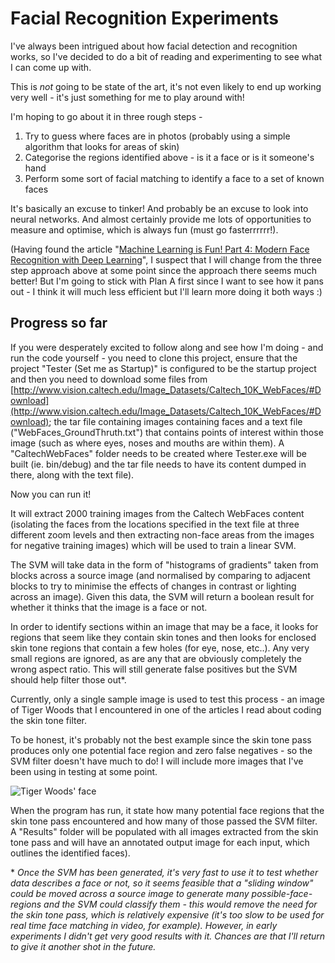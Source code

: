 # Facial Recognition Experiments

I've always been intrigued about how facial detection and recognition works, so I've decided to do a bit of reading and experimenting to see what I can come up with.

This is *not* going to be state of the art, it's not even likely to end up working very well - it's just something for me to play around with!

I'm hoping to go about it in three rough steps -

1. Try to guess where faces are in photos (probably using a simple algorithm that looks for areas of skin)
1. Categorise the regions identified above - is it a face or is it someone's hand
1. Perform some sort of facial matching to identify a face to a set of known faces

It's basically an excuse to tinker! And probably be an excuse to look into neural networks. And almost certainly provide me lots of opportunities to measure and optimise, which is always fun (must go fasterrrrrr!).

(Having found the article "[Machine Learning is Fun! Part 4: Modern Face Recognition with Deep Learning](https://medium.com/@ageitgey/machine-learning-is-fun-part-4-modern-face-recognition-with-deep-learning-c3cffc121d78#.v32w6yht7)", I suspect that I will change from the three step approach above at some point since the approach there seems much better! But I'm going to stick with Plan A first since I want to see how it pans out - I think it will much less efficient but I'll learn more doing it both ways :)

## Progress so far

If you were desperately excited to follow along and see how I'm doing - and run the code yourself - you need to clone this project, ensure that the project "Tester (Set me as Startup)" is configured to be the startup project and then you need to download some files from [http://www.vision.caltech.edu/Image_Datasets/Caltech_10K_WebFaces/#Download](http://www.vision.caltech.edu/Image_Datasets/Caltech_10K_WebFaces/#Download); the tar file containing images containing faces and a text file ("WebFaces_GroundThruth.txt") that contains points of interest within those image (such as where eyes, noses and mouths are within them). A "CaltechWebFaces" folder needs to be created where Tester.exe will be built (ie. bin/debug) and the tar file needs to have its content dumped in there, along with the text file).

Now you can run it!

It will extract 2000 training images from the Caltech WebFaces content (isolating the faces from the locations specified in the text file at three different zoom levels and then extracting non-face areas from the images for negative training images) which will be used to train a linear SVM.

The SVM will take data in the form of "histograms of gradients" taken from blocks across a source image (and normalised by comparing to adjacent blocks to try to minimise the effects of changes in contrast or lighting across an image). Given this data, the SVM will return a boolean result for whether it thinks that the image is a face or not.

In order to identify sections within an image that may be a face, it looks for regions that seem like they contain skin tones and then looks for enclosed skin tone regions that contain a few holes (for eye, nose, etc..). Any very small regions are ignored, as are any that are obviously completely the wrong aspect ratio. This will still generate false positives but the SVM should help filter those out\*.

Currently, only a single sample image is used to test this process - an image of Tiger Woods that I encountered in one of the articles I read about coding the skin tone filter.

To be honest, it's probably not the best example since the skin tone pass produces only one potential face region and zero false negatives - so the SVM filter doesn't have much to do! I will include more images that I've been using in testing at some point.

![Tiger Woods' face](https://raw.githubusercontent.com/ProductiveRage/FacialRecognition/master/TigerWoodsMatch.png)

When the program has run, it state how many potential face regions that the skin tone pass encountered and how many of those passed the SVM filter. A "Results" folder will be populated with all images extracted from the skin tone pass and will have an annotated output image for each input, which outlines the identified faces).

\* *Once the SVM has been generated, it's very fast to use it to test whether data describes a face or not, so it seems feasible that a "sliding window" could be moved across a source image to generate many possible-face-regions and the SVM could classify them - this would remove the need for the skin tone pass, which is relatively expensive (it's too slow to be used for real time face matching in video, for example). However, in early experiments I didn't get very good results with it. Chances are that I'll return to give it another shot in the future.*
